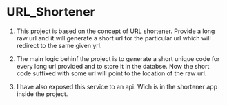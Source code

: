 # URL_Shortener
1) This project is based on the concept of URL shortener. Provide a long raw url and it will generate a short url for the particular url      which will redirect to the same given yrl.

2) The main logic behinf the project is to generate a short unique code for every long url provided and to store it in the databse. Now      the short code suffixed with some url will point to the location of the raw url.

3) I have also exposed this service to an api. Wich is in the shortener app inside the project.
